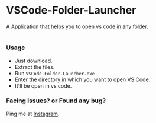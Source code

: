 # VSCode-Folder-Launcher

A Application that helps you to open vs code in any folder.

#
### Usage
- Just download.
- Extract the files.
- Run `VSCode-Folder-Launcher.exe`
- Enter the directory in which you want to open VS Code.
- It'll be open in vs code.

### Facing Issues? or Found any bug?
Ping me at [Instagram](https://wwww.instagram.com/itzzzyashu).
